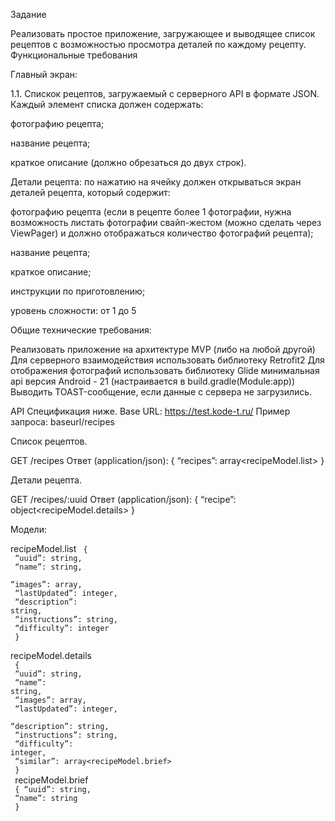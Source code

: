 Задание

Реализовать простое приложение,
загружающее и выводящее список рецептов с возможностью просмотра деталей по каждому рецепту.
Функциональные требования

Главный экран:

1.1. Спискок рецептов,
загружаемый с серверного API в формате JSON. Каждый элемент списка должен содержать:


фотографию рецепта;


название рецепта;


краткое описание (должно
обрезаться до двух строк).



Детали рецепта: по
нажатию на ячейку должен открываться экран деталей рецепта, который содержит:



фотографию рецепта
(если в рецепте более 1 фотографии, нужна возможность листать фотографии свайп-жестом (можно сделать через ViewPager) и должно отображаться количество фотографий рецепта);


название рецепта;


краткое описание;


инструкции по приготовлению;


уровень сложности:
от 1 до 5


Общие технические требования:

Реализовать приложение на архитектуре MVP (либо на любой другой)
Для серверного взаимодействия использовать библиотеку Retrofit2
Для отображения фотографий использовать библиотеку Glide
минимальная api версия Android - 21 (настраивается в build.gradle(Module:app))
Выводить TOAST-сообщение, если данные с сервера не загрузились.

API Спецификация ниже.
Base URL:
https://test.kode-t.ru/
Пример запроса: baseurl/recipes

Список рецептов.

GET /recipes
Ответ (application/json):
{
“recipes”: array<recipeModel.list>
}

Детали рецепта.

GET /recipes/:uuid
Ответ (application/json):
{
“recipe”: object<recipeModel.details>
}

Модели:

recipeModel.list
<code>
{<br>
“uuid”: string,<br>
“name”: string,<br>
“images”: array,<br>
“lastUpdated”: integer,<br>
“description”: string,<br>
“instructions”: string,<br>
“difficulty”: integer<br>
}<br>
</code>
recipeModel.details<br>
<code>
{<br>
“uuid”: string,<br>
“name”: string,<br>
“images”: array,<br>
“lastUpdated”: integer,<br>
“description”: string,<br>
“instructions”: string,<br>
“difficulty”: integer,<br>
“similar”: array<recipeModel.brief><br>
}<br>
</code>
recipeModel.brief<br>
<code>
{
“uuid”: string,<br>
“name”: string<br>
}
</code>
